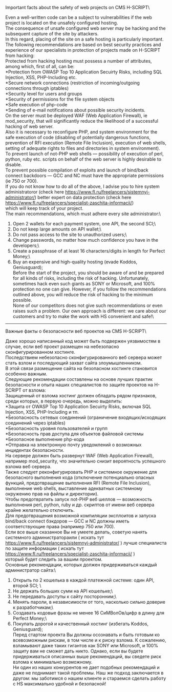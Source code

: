 ﻿Important facts about the safety of web projects on CMS H-SCRIPT\\

Even a well-written code can be a subject to vulnerabilities if the web project is located on the unsafely configured hosting.\
The consequence of unsafe configured web server may be hacking and the subsequent capture of the site by attackers.\
In this regard, placing of the site on a safe hosting is particularly important.\
The following recommendations are based on best security practices and experience of our specialists in protection of projects made on H-SCRIPT from hacking:\
Protected from hacking hosting must possess a number of attributes, among which, first of all, can be:\
*Protection from OWASP Top 10 Application Secuirty Risks, including SQL Injection, XSS, PHP-Including etc.\
*Secure network connections (restriction of incoming/outgoing connections through iptables)\
*Security level for users and groups\
*Security of permissions for the file system objects\
*Safe execution of php-code\
*Sending of e-mail notifications about possible security incidents.\
On the server must be deployed WAF (Web Application Firewall), ie mod_security, that will significantly reduce the likelihood of a successful hacking of web server.\
Also it is necessary to reconfigure PHP, and system environment for the safe execution of code (disabling of potentially dangerous functions, prevention of RFI execution (Remote File Inclusion), execution of web shells, setting of adequate rights to files and directories in system environment).\
To prevent launch of not-PHP web shells — possibility of execution of perl, python, ruby etc. scripts on behalf of the web server is highly desirable to disable.\
To prevent possible compilation of exploits and launch of bind/back connect backdoors — GCC and NC must have the appropriate permissions (ie 750 or 700).\
If you do not know how to do all of the above, I advise you to hire system administratoror (check here https://www.fl.ru/freelancers/sistemnyj-administrator/) better expert on data protection  (check here https://www.fl.ru/freelancers/specialist-zaschita-informacii/)\
which will keep track of your project.\
The main recommendations, which must adhere every site administrator:\
1. Open 2 wallets for each payment system, one API, the second SCI;\
2. Do not keep large amounts on API wallet;\
3. Do not pass access to the site to unauthorized users;\
4. Change passwords, no matter how much confidence you have in the developers;\
5. Create a passphrase of at least 16 characters/digits in length for Perfect Money;\
6. Buy an expensive and high-quality hosting (evade Koddos, Geniusguard);\
Before the start of the project, you should be aware of and be prepared for all kinds of risks, including the risk of hacking. Unfortunately, sometimes hack even such giants as SONY or Microsoft, and 100% protection no one can give. However, if you follow the recommendations outlined above, you will reduce the risk of hacking to the minimum possible.\
None of our competitors does not give such recommendations or even raises such a problem. Our own approach is different: we care about our customers and try to make the work with HS convenient and safe!\

----
Важные факты о безопасности веб проектов на CMS H-SCRIPT\\

Даже хорошо написанный код может быть подвержен уязвимостям в случае, если веб проект размещен на небезопасно сконфигурированном хостинге.\
Последствием небезопасно сконфигурированного веб сервера может стать взлом и последующий захват сайта злоумышленником.\
В этой связи размещение сайта на безопасном хостинге становится особенно важным.\
Следующие рекомендации составлены на основе лучших практик безопасности и опыта наших специалистов по защите проектов на H-SCRIPT от взлома:\
Защищенный от взлома хостинг должен обладать рядом признаков, среди которых, в первую очередь, можно выделить:\
*Защита от OWASP Top 10 Application Secuirty Risks, включая SQL Injection, XSS, PHP-Including и тп.\
*Безопасность сетевых соединений (ограничение входящих/исходящих соединений через iptables)\
*Безопасность уровня пользователей и групп\
*Безопасность прав доступа для объектов файловой системы\
*Безопасное выполнение php-кода\
*Отправка на электронную почту уведомлений о возможных инцидентах безопасности.\
На сервере должен быть развернут WAF (Web Application Firewall), например mod_security, что значительно снизит вероятность успешного взлома веб сервера.\
Также следует реконфигурировать PHP и системное окружение для безопасного выполнения кода (отключение потенциально опасных функций, предотвращение выполнения RFI (Remote File Inclusion), выполнение web shells, выставление адекватных системному окружению прав на файлы и директории).\
Чтобы предотвратить запуск not-PHP веб шеллов — возможность выполнения perl, python, ruby и др. скриптов от имени веб сервера крайне желательно отключить.\
Для предотвращения возможной компиляции эксплоитов и запуска bind/back connect бэкдоров — GCC и NC должны иметь соответствующие права (например 750 или 700).\
Если все выше сказанное Вы не умеете делать, советую нанять системного администратораили ( искать тут https://www.fl.ru/freelancers/sistemnyj-administrator/ ) лучше специалиста по защите информации  ( искать тут https://www.fl.ru/freelancers/specialist-zaschita-informacii/ )\
который будет следить за вашим проектом.\
Основные рекомендации, которых должен придерживаться каждый администратор сайта:\
1. Открыть по 2 кошелька в каждой платежной системе: один API, второй SCI; \
2. Не держать больших сумм на API кошельке;\
3. Не передавать доступы к сайту посторонним;\
4. Менять пароли, в независимости от того, насколько сильно доверие к разработчикам;\
5. Создавать кодовые фразы не менее 16 СиМВолОв/цифр в длину для Perfect Money;\
6. Покупать дорогой и качественный хостинг (избегать Koddos, Geniusguard);\
Перед стартом проекта Вы должны осознавать и быть готовым ко всевозможным рискам, в том числе и к риску взлома. К сожалению, взламывают даже таких гигантов как SONY или Microsoft, и 100% защиту вам не сможет дать никто. Однако, если вы будете придерживаться описанных выше рекомендаций, вы сведете риск взлома к минимально возможному.\
Ни один из наших конкурентов не дает подобных рекомендаций и даже не поднимает такой проблемы. Наш же подход заключается в другом: мы заботимся о нашем клиенте и стараемся сделать работу с HS максимально удобной и безопасной!